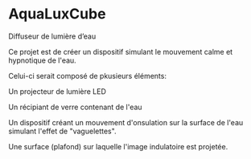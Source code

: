 # AquaLuxCube
Diffuseur de lumière d’eau

Ce projet est de créer un dispositif simulant le mouvement calme et hypnotique de l'eau.

Celui-ci serait composé de pkusieurs éléments:
    
Un projecteur de lumière LED
    
Un récipiant de verre contenant de l'eau
    
Un dispositif créant un mouvement d'onsulation sur la surface de l'eau simulant l'effet de "vaguelettes".
    
Une surface (plafond) sur laquelle l'image indulatoire est projetée.
